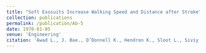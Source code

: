 ```yaml
---
title: "Soft Exosuits Increase Walking Speed and Distance after Stroke"
collection: publications
permalink: /publication/Ab-5
date: 1970-01-05
venue: 'Engineering'
citation: 'Awad L., J. Bae., O’Donnell K., Hendron K., Sloot L., Siviy C., <b>Kudzia P.</b>, Ellis T., Walsh C., Soft Exosuits Increase Walking Speed and Distance after Stroke. <i> International Symposium on Wearable amd Rehabilitation Robotics (WeRob)</i>. Houston, Texas, USA. Award: Best Poster Finalist, <b>2017</b>'
---
```

